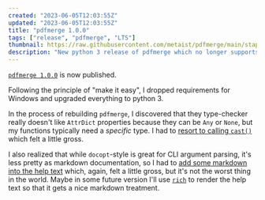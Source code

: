 ```yaml
---
created: "2023-06-05T12:03:55Z"
updated: "2023-06-05T12:03:55Z"
title: "pdfmerge 1.0.0"
tags: ["release", "pdfmerge", "LTS"]
thumbnail: https://raw.githubusercontent.com/metaist/pdfmerge/main/staple-the-squirrel.png
description: "New python 3 release of pdfmerge which no longer supports Windows."
---
```


[`pdfmerge 1.0.0`](https://github.com/metaist/pdfmerge/releases/tag/1.0.0) is now published.

Following the principle of "make it easy", I dropped requirements for Windows and upgraded everything to python 3.

In the process of rebuilding `pdfmerge`, I discovered that they type-checker really doesn't like `AttrDict` properties because they can be `Any` or `None`, but my functions typically need a _specific_ type. I had to [resort to calling `cast()`](https://github.com/metaist/pdfmerge/blob/f93dcd20bd7767c6abaf2fdf61179153c864732e/src/pdfmerge/__main__.py#L84) which felt a little gross.

I also realized that while `docopt`-style is great for CLI argument parsing, it's less pretty as markdown documentation, so I had to [add some markdown into the help text](https://github.com/metaist/pdfmerge/blob/main/src/pdfmerge/__main__.py#L26) which, again, felt a little gross, but it's not the worst thing in the world. Maybe in some future version I'll use [`rich`](https://github.com/Textualize/rich) to render the help text so that it gets a nice markdown treatment.
